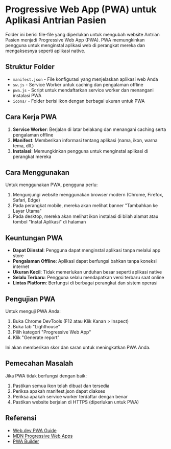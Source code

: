 # Progressive Web App (PWA) untuk Aplikasi Antrian Pasien

Folder ini berisi file-file yang diperlukan untuk mengubah website Antrian Pasien menjadi Progressive Web App (PWA). PWA memungkinkan pengguna untuk menginstal aplikasi web di perangkat mereka dan mengaksesnya seperti aplikasi native.

## Struktur Folder

- `manifest.json` - File konfigurasi yang menjelaskan aplikasi web Anda
- `sw.js` - Service Worker untuk caching dan pengalaman offline
- `pwa.js` - Script untuk mendaftarkan service worker dan menangani instalasi PWA
- `icons/` - Folder berisi ikon dengan berbagai ukuran untuk PWA

## Cara Kerja PWA

1. **Service Worker**: Berjalan di latar belakang dan menangani caching serta pengalaman offline
2. **Manifest**: Memberikan informasi tentang aplikasi (nama, ikon, warna tema, dll.)
3. **Instalasi**: Memungkinkan pengguna untuk menginstal aplikasi di perangkat mereka

## Cara Menggunakan

Untuk menggunakan PWA, pengguna perlu:

1. Mengunjungi website menggunakan browser modern (Chrome, Firefox, Safari, Edge)
2. Pada perangkat mobile, mereka akan melihat banner "Tambahkan ke Layar Utama"
3. Pada desktop, mereka akan melihat ikon instalasi di bilah alamat atau tombol "Instal Aplikasi" di halaman

## Keuntungan PWA

- **Dapat Diinstal**: Pengguna dapat menginstal aplikasi tanpa melalui app store
- **Pengalaman Offline**: Aplikasi dapat berfungsi bahkan tanpa koneksi internet
- **Ukuran Kecil**: Tidak memerlukan unduhan besar seperti aplikasi native
- **Selalu Terbaru**: Pengguna selalu mendapatkan versi terbaru saat online
- **Lintas Platform**: Berfungsi di berbagai perangkat dan sistem operasi

## Pengujian PWA

Untuk menguji PWA Anda:

1. Buka Chrome DevTools (F12 atau Klik Kanan > Inspect)
2. Buka tab "Lighthouse"
3. Pilih kategori "Progressive Web App"
4. Klik "Generate report"

Ini akan memberikan skor dan saran untuk meningkatkan PWA Anda.

## Pemecahan Masalah

Jika PWA tidak berfungsi dengan baik:

1. Pastikan semua ikon telah dibuat dan tersedia
2. Periksa apakah manifest.json dapat diakses
3. Periksa apakah service worker terdaftar dengan benar
4. Pastikan website berjalan di HTTPS (diperlukan untuk PWA)

## Referensi

- [Web.dev PWA Guide](https://web.dev/progressive-web-apps/)
- [MDN Progressive Web Apps](https://developer.mozilla.org/en-US/docs/Web/Progressive_web_apps)
- [PWA Builder](https://www.pwabuilder.com/) 
